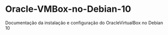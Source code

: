 # Oracle-VMBox-no-Debian-10
Documentação da instalação e configuração do OracleVirtualBox no Debian 10
